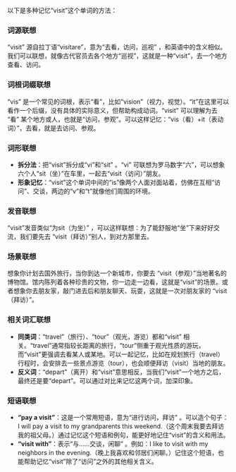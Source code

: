 以下是多种记忆“visit”这个单词的方法：

### 词源联想
“visit” 源自拉丁语“visitare”，意为“去看，访问，巡视” ，和英语中的含义相似。我们可以联想，就像古代官员去各个地方“巡视”，这就是一种“visit”，去一个地方查看、访问。

### 词根词缀联想
“vis” 是一个常见的词根，表示“看”，比如“vision”（视力，视觉）。“it”在这里可以看作一个后缀，没有具体的实际意义，但帮助构成动词。“visit” 可以理解为去 “看” 某个地方或人，也就是“访问，参观”。可以这样记忆：“vis（看）+it（表动词）”，去看，就是去访问、参观。

### 词形联想
 - **拆分法**：把“visit”拆分成“vi”和“sit” 。“vi” 可联想为罗马数字“六”，可以想象六个人“sit（坐）”在车里，一起去“visit（访问）”朋友。
 - **形象记忆**：“visit”这个单词中间的“is”像两个人面对面站着，仿佛在互相“访问”、交谈，两边的“v”和“t”就像他们周围的环境。

### 发音联想
“visit”发音类似“为sit（为坐）” ，可以这样联想：为了能舒服地“坐”下来好好交流，我们要先去 “visit（拜访）”别人，到对方那里去。

### 场景联想
想象你计划去国外旅行，当你到达一个新城市，你要去 “visit（参观）”当地著名的博物馆。馆内陈列着各种珍贵的文物，你一边走一边看，这就是“visit”的场景。或者想象你去朋友家，敲门进去后和朋友聊天、玩耍，这就是一次对朋友家的 “visit（拜访）”。

### 相关词汇联想
 - **同类词**：“travel”（旅行）、“tour”（观光，游览）都和“visit” 相关。“travel”通常指较长距离的旅行，“tour”侧重于观光性质的游玩，而“visit”更强调去看某人或某地。可以一起记忆，比如在规划旅行（travel）行程时，会安排去一些景点游览（tour），也会顺便拜访（visit）当地的朋友。
 - **反义词**：“depart”（离开）和“visit”意思相反，当我们“visit”一个地方之后，最终还是要“depart”。可以通过对比来记忆这两个词，加深印象。

### 短语联想
 - **“pay a visit”**：这是一个常用短语，意为“进行访问，拜访” 。可以造个句子：I will pay a visit to my grandparents this weekend.（这个周末我要去拜访我的祖父母。）通过记忆这个短语和例句，能更好地记住“visit”的含义和用法。
 - **“visit with”**：表示“与……交谈，闲聊” 。例如：I like to visit with my neighbors in the evening.（晚上我喜欢和邻居们闲聊。）记住这个短语，也能帮助记忆“visit”除了“访问”之外的其他相关含义。 